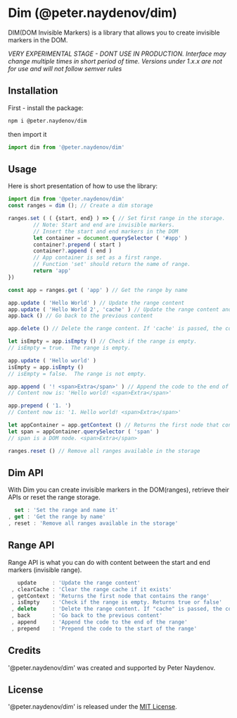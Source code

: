 # Dim (@peter.naydenov/dim)

DIM(DOM Invisible Markers) is a library that allows you to create invisible markers in the DOM.

*VERY EXPERIMENTAL STAGE - DONT USE IN PRODUCTION. Interface may change multiple times in short period of time. Versions under 1.x.x are not for use and will not follow semver rules*


## Installation

First - install the package:
```bash
npm i @peter.naydenov/dim
```
then import it
```js
import dim from '@peter.naydenov/dim'
```

## Usage
Here is short presentation of how to use the library:

```js
import dim from '@peter.naydenov/dim'
const ranges = dim (); // Create a dim storage

ranges.set ( ( {start, end} ) => { // Set first range in the storage. 
        // Note: Start and end are invisible markers.
        // Insert the start and end markers in the DOM
        let container = document.querySelector ( '#app' )
        container?.prepend ( start )
        container?.append ( end )
        // App container is set as a first range.
        // Function 'set' should return the name of range. 
        return 'app'
})

const app = ranges.get ( 'app' ) // Get the range by name

app.update ( 'Hello World' ) // Update the range content
app.update ( 'Hello World 2', 'cache' ) // Update the range content and cache the previous content
app.back () // Go back to the previous content

app.delete () // Delete the range content. If 'cache' is passed, the content will be cached before deleting it

let isEmpty = app.isEmpty () // Check if the range is empty.
// isEmpty = true.  The range is empty.

app.update ( 'Hello world' )
isEmpty = app.isEmpty ()
// isEmpty = false.  The range is not empty.

app.append ( '! <span>Extra</span>' ) // Append the code to the end of the range
// Content now is: 'Hello world! <span>Extra</span>'

app.prepend ( '1. ')
// Content now is: '1. Hello world! <span>Extra</span>'

let appContainer = app.getContext () // Returns the first node that contains the range
let span = appContainer.querySelector ( 'span' )
// span is a DOM node. <span>Extra</span>

ranges.reset () // Remove all ranges available in the storage
```


## Dim API
With Dim you can create invisible markers in the DOM(ranges), retrieve their APIs or reset the range storage.

```js
  set : 'Set the range and name it'
, get : 'Get the range by name'
, reset : 'Remove all ranges available in the storage'
```



## Range API
Range API is what you can do with content between the start and end markers (invisible range).
```js
   update     : 'Update the range content'
 , clearCache : 'Clear the range cache if it exists'
 , getContext : 'Returns the first node that contains the range'
 , isEmpty    : 'Check if the range is empty. Returns true or false'
 , delete     : 'Delete the range content. If "cache" is passed, the content will be cached before deleting it'
 , back       : 'Go back to the previous content'
 , append     : 'Append the code to the end of the range'
 , prepend    : 'Prepend the code to the start of the range'
```



## Credits
'@peter.naydenov/dim' was created and supported by Peter Naydenov.



## License
'@peter.naydenov/dim' is released under the [MIT License](http://opensource.org/licenses/MIT).


